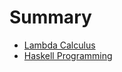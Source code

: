# Summary

* [Lambda Calculus](lambdacauculus_md.md)
* [Haskell Programming](haskell_programming.md)

